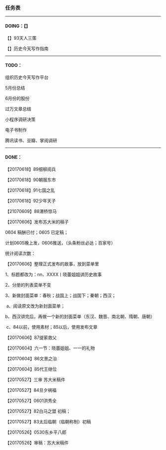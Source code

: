 ### 任务表

------

#### DOING：【】



【】93天人三策

【】历史今天写作指南



------

#### TODO：

组织历史今天写作平台

5月份总结

6月份的股份

过万文章总结

小程序调研决策

电子书制作

腾讯读书、豆瓣、掌阅调研



------

#### DONE：

【20170618】89细柳阅兵

【20170618】90朝服东市

【20170618】91七国之乱

【20170618】92少年天子

【21070609】88渭桥惊马



【20170606】发布苏大米的稿子

0604 稿酬已付；0605 已定稿；

计划0605晚上发，0606推送，（头条粉丝必达；百家号）

统计阅读次数：



【20170606】整理正式发布的故事，放到菜单里

1、标题都改为：nn、XXXX丨晓蕾姐姐讲历史故事

2、分册的列表菜单不变

3、新做封面菜单：春秋；战国上；战国下；秦朝；西汉；

​	a、阅读原文改为新封面菜单；

​	b、西汉讲完后，再做一个新的封面菜单（东汉、魏晋、南北朝、隋朝、唐朝）

​	c、84以前，使用素材；85以后，使用发布文章



【20170606】87缇萦救父

【20170604】六一节：晓蕾姐姐、一一的礼物

【20170604】86文景之治

【20170604】85代王继位

【20170527】三审 苏大米稿件

【20170527】84旦夕祸福

【20170527】0601洪秀全

【20170527】82白马之盟 初稿；

【20170527】83太后临朝（临朝称制）初稿

【20170526】0530东乡平八郎

【20170526】审稿：苏大米稿件

